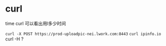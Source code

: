 # curl

time curl 可以看出用l多少时间

`curl -X POST https://prod-uploadpic-nei.lwork.com:8443` `curl ipinfo.io` curl -H ?


